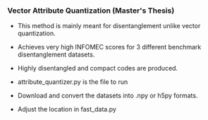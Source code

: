 ### Vector Attribute Quantization (Master's Thesis)

* This method is mainly meant for disentanglement unlike vector quantization.
* Achieves very high INFOMEC scores for 3 different benchmark disentanglement datasets.
* Highly disentangled and compact codes are produced.

* attribute_quantizer.py is the file to run
* Download and convert the datasets into .npy or h5py formats.
* Adjust the location in fast_data.py
  
